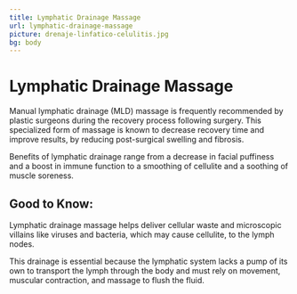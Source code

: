 ```yaml
---
title: Lymphatic Drainage Massage
url: lymphatic-drainage-massage
picture: drenaje-linfatico-celulitis.jpg
bg: body
---
```


# Lymphatic Drainage Massage

Manual lymphatic drainage (MLD) massage is frequently recommended by plastic surgeons during the recovery process following surgery. This specialized form of massage is known to decrease recovery time and improve results, by reducing post-surgical swelling and fibrosis.

Benefits of lymphatic drainage range from a decrease in facial puffiness and a boost in immune function to a smoothing of cellulite and a soothing of muscle soreness.

## Good to Know:

Lymphatic drainage massage helps deliver cellular waste and microscopic villains like viruses and bacteria, which may cause cellulite, to the lymph nodes.

This drainage is essential because the lymphatic system lacks a pump of its own to transport the lymph through the body and must rely on movement, muscular contraction, and massage to flush the fluid.
